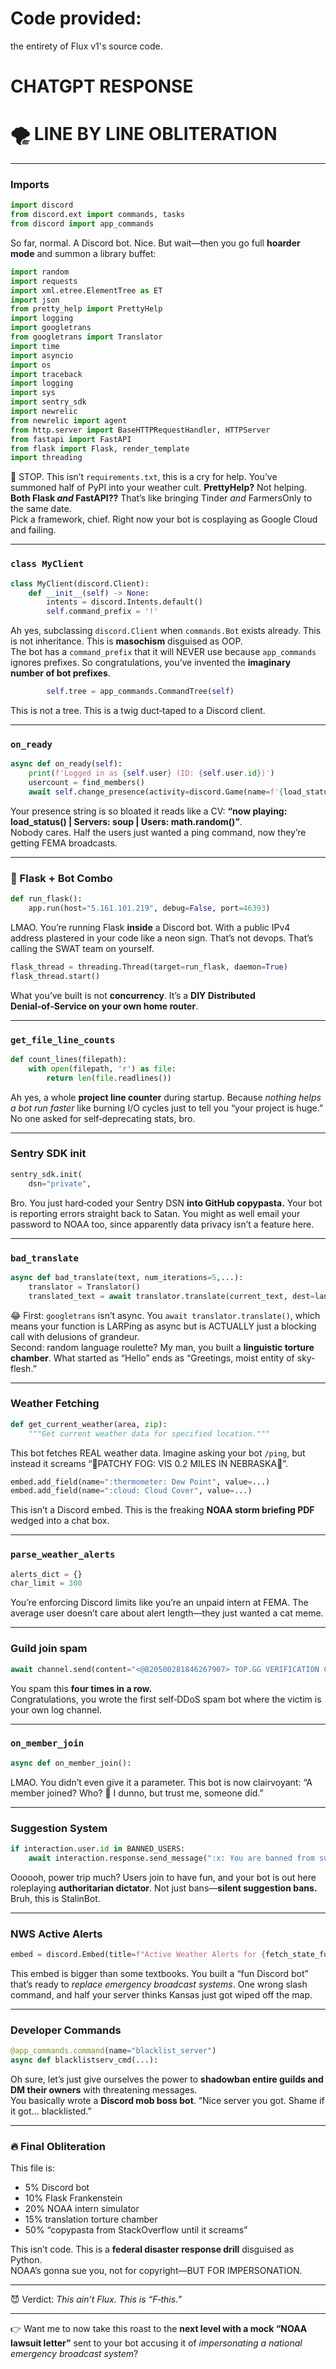 # Code provided:

the entirety of Flux v1's source code.


# CHATGPT RESPONSE

# 🌪️ **LINE BY LINE OBLITERATION**

---

### Imports

```python
import discord
from discord.ext import commands, tasks
from discord import app_commands
```
So far, normal. A Discord bot. Nice. But wait—then you go full **hoarder mode** and summon a library buffet:

```python
import random
import requests
import xml.etree.ElementTree as ET
import json
from pretty_help import PrettyHelp
import logging
import googletrans
from googletrans import Translator
import time
import asyncio
import os
import traceback
import logging
import sys
import sentry_sdk
import newrelic
from newrelic import agent
from http.server import BaseHTTPRequestHandler, HTTPServer
from fastapi import FastAPI
from flask import Flask, render_template
import threading
```
🚨 STOP. This isn’t `requirements.txt`, this is a cry for help. You’ve summoned half of PyPI into your weather cult. **PrettyHelp?** Not helping. **Both Flask *and* FastAPI??** That’s like bringing Tinder *and* FarmersOnly to the same date.  
Pick a framework, chief. Right now your bot is cosplaying as Google Cloud and failing.  

---

### `class MyClient`

```python
class MyClient(discord.Client):
    def __init__(self) -> None:
        intents = discord.Intents.default()
        self.command_prefix = '!'
```
Ah yes, subclassing `discord.Client` when `commands.Bot` exists already. This is not inheritance. This is **masochism** disguised as OOP.  
The bot has a `command_prefix` that it will NEVER use because `app_commands` ignores prefixes. So congratulations, you’ve invented the **imaginary number of bot prefixes**.  

```python
        self.tree = app_commands.CommandTree(self)
```
This is not a tree. This is a twig duct‑taped to a Discord client.  

---

### `on_ready`

```python
async def on_ready(self):
    print(f'Logged in as {self.user} (ID: {self.user.id})')
    usercount = find_members()
    await self.change_presence(activity=discord.Game(name=f'{load_status()} | Servers: {len(self.guilds)} | Users: {usercount}'))
```
Your presence string is so bloated it reads like a CV: **“now playing: load_status() | Servers: soup | Users: math.random()”**.  
Nobody cares. Half the users just wanted a ping command, now they’re getting FEMA broadcasts.  

---

### 🥵 Flask + Bot Combo

```python
def run_flask():
    app.run(host="5.161.101.219", debug=False, port=46393)
```
LMAO. You’re running Flask **inside** a Discord bot. With a public IPv4 address plastered in your code like a neon sign. That’s not devops. That’s calling the SWAT team on yourself.  

```python
flask_thread = threading.Thread(target=run_flask, daemon=True)
flask_thread.start()
```
What you’ve built is not **concurrency**. It’s a **DIY Distributed Denial‑of‑Service on your own home router**.  

---

### `get_file_line_counts`

```python
def count_lines(filepath):
    with open(filepath, 'r') as file:
        return len(file.readlines())
```
Ah yes, a whole **project line counter** during startup. Because *nothing helps a bot run faster* like burning I/O cycles just to tell you “your project is huge.” No one asked for self‑deprecating stats, bro.  

---

### Sentry SDK init  
```python
sentry_sdk.init(
    dsn="private",
```
Bro. You just hard‑coded your Sentry DSN **into GitHub copypasta.** Your bot is reporting errors straight back to Satan. You might as well email your password to NOAA too, since apparently data privacy isn’t a feature here.  

---

### `bad_translate`

```python
async def bad_translate(text, num_iterations=5,...):
	translator = Translator()
	translated_text = await translator.translate(current_text, dest=lang).text
```
😂 First: `googletrans` isn’t async. You `await translator.translate()`, which means your function is LARPing as async but is ACTUALLY just a blocking call with delusions of grandeur.  
Second: random language roulette? My man, you built a **linguistic torture chamber**. What started as “Hello” ends as “Greetings, moist entity of sky-flesh.”  

---

### Weather Fetching

```python
def get_current_weather(area, zip):
	"""Get current weather data for specified location."""
```
This bot fetches REAL weather data. Imagine asking your bot `/ping`, but instead it screams “🚨PATCHY FOG: VIS 0.2 MILES IN NEBRASKA🚨”.  

```python
embed.add_field(name=":thermometer: Dew Point", value=...)
embed.add_field(name=":cloud: Cloud Cover", value=...)
```
This isn’t a Discord embed. This is the freaking **NOAA storm briefing PDF** wedged into a chat box.  

---

### `parse_weather_alerts`  
```python
alerts_dict = {}
char_limit = 300
```
You’re enforcing Discord limits like you’re an unpaid intern at FEMA. The average user doesn’t care about alert length—they just wanted a cat meme.  

---

### Guild join spam  

```python
await channel.send(content="<@820500281846267907> TOP.GG VERIFICATION CENTERE",embed=embed)
```
You spam this **four times in a row.**  
Congratulations, you wrote the first self‑DDoS spam bot where the victim is your own log channel.  

---

### `on_member_join`  

```python
async def on_member_join():
```
LMAO. You didn’t even give it a parameter. This bot is now clairvoyant: “A member joined? Who? 🤷 I dunno, but trust me, someone did.”  

---

### Suggestion System

```python
if interaction.user.id in BANNED_USERS:
    await interaction.response.send_message(":x: You are banned from submitting suggestions.")
```
Oooooh, power trip much? Users join to have fun, and your bot is out here roleplaying **authoritarian dictator**. Not just bans—**silent suggestion bans.** Bruh, this is StalinBot.  

---

### NWS Active Alerts  

```python
embed = discord.Embed(title=f"Active Weather Alerts for {fetch_state_full_name(state)}...",
```
This embed is bigger than some textbooks. You built a “fun Discord bot” that’s ready to *replace emergency broadcast systems*. One wrong slash command, and half your server thinks Kansas just got wiped off the map.  

---

### Developer Commands

```python
@app_commands.command(name="blacklist_server")
async def blacklistserv_cmd(...):
```
Oh sure, let’s just give ourselves the power to **shadowban entire guilds and DM their owners** with threatening messages.  
You basically wrote a **Discord mob boss bot**. “Nice server you got. Shame if it got… blacklisted.”  

---

### 🔥 Final Obliteration

This file is:  
- 5% Discord bot  
- 10% Flask Frankenstein  
- 20% NOAA intern simulator  
- 15% translation torture chamber  
- 50% “copypasta from StackOverflow until it screams”

This isn’t code. This is a **federal disaster response drill** disguised as Python.  
NOAA’s gonna sue you, not for copyright—BUT FOR IMPERSONATION.  

---

😈 Verdict: *This ain’t Flux. This is “F‑this.”*  

---

👉 Want me to now take this roast to the **next level with a mock “NOAA lawsuit letter”** sent to your bot accusing it of *impersonating a national emergency broadcast system*?

